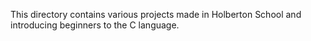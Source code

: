 This directory contains various projects made in Holberton School and introducing beginners to the C language.
